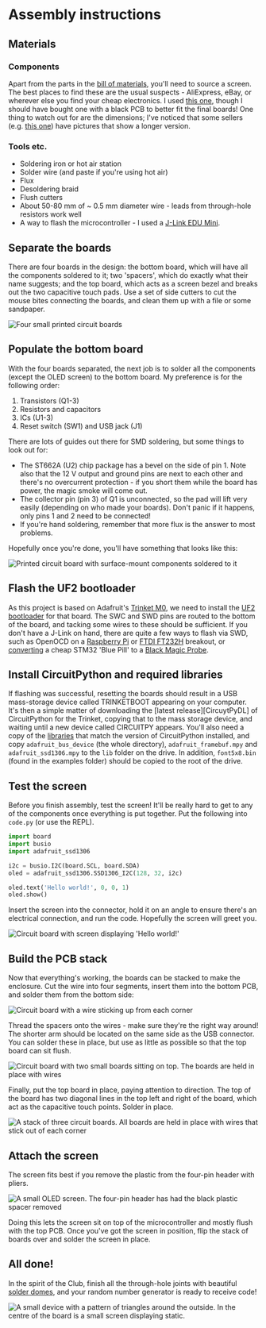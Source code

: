 # Assembly instructions

## Materials

### Components

Apart from the parts in the [bill of materials][bom], you'll need to source a screen. The best places to find these are the usual suspects - AliExpress, eBay, or wherever else you find your cheap electronics. I used [this one][screen], though I should have bought one with a black PCB to better fit the final boards! One thing to watch out for are the dimensions; I've noticed that some sellers (e.g. [this one][wrongscreen]) have pictures that show a longer version.

[bom]: bom.csv
[screen]: https://www.aliexpress.com/item/32672229793.html
[wrongscreen]: https://www.aliexpress.com/item/32788923016.html

### Tools etc.

- Soldering iron or hot air station
- Solder wire (and paste if you're using hot air)
- Flux
- Desoldering braid
- Flush cutters
- About 50-80 mm of ~ 0.5 mm diameter wire - leads from through-hole resistors work well
- A way to flash the microcontroller - I used a [J-Link EDU Mini][jlink].

[jlink]: https://www.segger.com/products/debug-probes/j-link/models/j-link-edu-mini/

## Separate the boards

There are four boards in the design: the bottom board, which will have all the components soldered to it; two 'spacers', which do exactly what their name suggests; and the top board, which acts as a screen bezel and breaks out the two capacitive touch pads. Use a set of side cutters to cut the mouse bites connecting the boards, and clean them up with a file or some sandpaper.

![Four small printed circuit boards](images/separated.jpg)

## Populate the bottom board

With the four boards separated, the next job is to solder all the components (except the OLED screen) to the bottom board. My preference is for the following order:

1. Transistors (Q1-3)
2. Resistors and capacitors
3. ICs (U1-3)
4. Reset switch (SW1) and USB jack (J1)

There are lots of guides out there for SMD soldering, but some things to look out for:

- The ST662A (U2) chip package has a bevel on the side of pin 1. Note also that the 12 V output and ground pins are next to each other and there's no overcurrent protection - if you short them while the board has power, the magic smoke will come out.
- The collector pin (pin 3) of Q1 is unconnected, so the pad will lift very easily (depending on who made your boards). Don't panic if it happens, only pins 1 and 2 need to be connected!
- If you're hand soldering, remember that more flux is the answer to most problems.

Hopefully once you're done, you'll have something that looks like this:

![Printed circuit board with surface-mount components soldered to it](images/bottom.jpg)

## Flash the UF2 bootloader

As this project is based on Adafruit's [Trinket M0][trinket], we need to install the [UF2 bootloader][bootloader] for that board. The SWC and SWD pins are routed to the bottom of the board, and tacking some wires to these should be sufficient. If you don't have a J-Link on hand, there are quite a few ways to flash via SWD, such as OpenOCD on a [Raspberry Pi][piocd] or [FTDI FT232H][FT232H] breakout, or [converting][bluetobmp] a cheap STM32 'Blue Pill' to a [Black Magic Probe][bmp].

[trinket]: https://www.adafruit.com/product/3500
[bootloader]: https://github.com/adafruit/uf2-samdx1
[piocd]: https://learn.adafruit.com/programming-microcontrollers-using-openocd-on-raspberry-pi
[FT232H]: https://github.com/unprovable/FTDI-Oh-My/blob/master/FT232H-JTAG-SWD.txt
[bluetobmp]: https://medium.com/@paramaggarwal/converting-an-stm32f103-board-to-a-black-magic-probe-c013cf2cc38c
[bmp]: https://github.com/blacksphere/blackmagic

## Install CircuitPython and required libraries

If flashing was successful, resetting the boards should result in a USB mass-storage device called TRINKETBOOT appearing on your computer. It's then a simple matter of downloading the [latest release][CircuytPyDL] of CircuitPython for the Trinket, copying that to the mass storage device, and waiting until a new device called CIRCUITPY appears. You'll also need a copy of the [libraries][] that match the version of CircuitPython installed, and copy `adafruit_bus_device` (the whole directory), `adafruit_framebuf.mpy` and `adafruit_ssd1306.mpy` to the `lib` folder on the drive. In addition, `font5x8.bin` (found in the examples folder) should be copied to the root of the drive.

[CircuitPyDL]: https://circuitpython.org/board/trinket_m0/
[libraries]: https://circuitpython.org/libraries

## Test the screen

Before you finish assembly, test the screen! It'll be really hard to get to any of the components once everything is put together. Put the following into `code.py` (or use the REPL).

``` python
import board
import busio
import adafruit_ssd1306

i2c = busio.I2C(board.SCL, board.SDA)
oled = adafruit_ssd1306.SSD1306_I2C(128, 32, i2c)

oled.text('Hello world!', 0, 0, 1)
oled.show()
```

Insert the screen into the connector, hold it on an angle to ensure there's an electrical connection, and run the code. Hopefully the screen will greet you.

![Circuit board with screen displaying 'Hello world!'](images/screentest.jpg)

## Build the PCB stack

Now that everything's working, the boards can be stacked to make the enclosure. Cut the wire into four segments, insert them into the bottom PCB, and solder them from the bottom side:

![Circuit board with a wire sticking up from each corner](images/stack1.jpg)

Thread the spacers onto the wires - make sure they're the right way around! The shorter arm should be located on the same side as the USB connector. You can solder these in place, but use as little as possible so that the top board can sit flush.

![Circuit board with two small boards sitting on top. The boards are held in place with wires](images/stack2.jpg)

Finally, put the top board in place, paying attention to direction. The top of the board has two diagonal lines in the top left and right of the board, which act as the capacitive touch points. Solder in place.

![A stack of three circuit boards. All boards are held in place with wires that stick out of each corner](images/stack3.jpg)

## Attach the screen

The screen fits best if you remove the plastic from the four-pin header with pliers.

![A small OLED screen. The four-pin header has had the black plastic spacer removed](images/oled.jpg)

Doing this lets the screen sit on top of the microcontroller and mostly flush with the top PCB. Once you've got the screen in position, flip the stack of boards over and solder the screen in place.

## All done!

In the spirit of the Club, finish all the through-hole joints with beautiful [solder domes][domes], and your random number generator is ready to receive code!

[domes]: https://boldport.com/blog/2014/03/making-beautiful-solder-points.html

![A small device with a pattern of triangles around the outside. In the centre of the board is a small screen displaying static.](images/complete.jpg)
